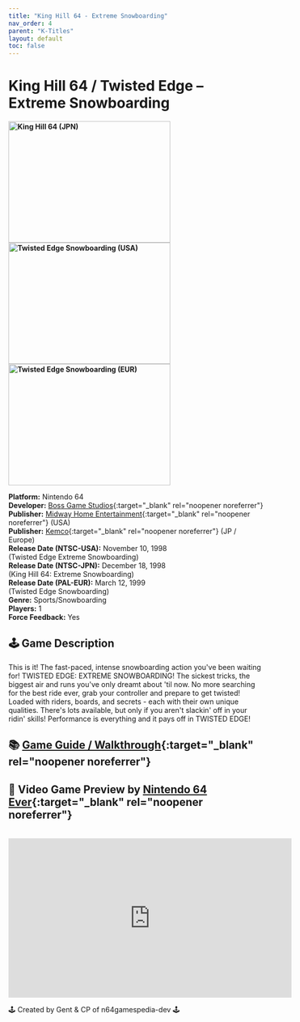 ```yaml
---
title: "King Hill 64 - Extreme Snowboarding"
nav_order: 4
parent: "K-Titles"
layout: default
toc: false
---
```


# King Hill 64 / Twisted Edge – Extreme Snowboarding

<b>
<img src="https://images.launchbox-app.com/a203ff72-ef82-4364-ab0a-9c34c187f7ac.jpg" alt="King Hill 64 (JPN)" width="320" height="240" />
<img src="https://images.launchbox-app.com/e68d0e7f-3ebf-4229-bed6-c554047e102a.jpg" alt="Twisted Edge Snowboarding (USA)" width="320" height="240" />
<img src="https://images.launchbox-app.com/56616f46-d22b-4356-9d0a-a28db7e9d849.png" alt="Twisted Edge Snowboarding (EUR)" width="320" height="240" />
</b>

**Platform:** Nintendo 64  
**Developer:** [Boss Game Studios](https://en.wikipedia.org/wiki/Boss_Game_Studios){:target="_blank" rel="noopener noreferrer"}  
**Publisher:** [Midway Home Entertainment](https://en.wikipedia.org/wiki/Midway_Games#Publishing_and_distribution){:target="_blank" rel="noopener noreferrer"} (USA)  
**Publisher:** [Kemco](https://en.wikipedia.org/wiki/Kemco){:target="_blank" rel="noopener noreferrer"} (JP / Europe)  
**Release Date (NTSC-USA):** November 10, 1998  
(Twisted Edge Extreme Snowboarding)  
**Release Date (NTSC-JPN):** December 18, 1998  
(King Hill 64: Extreme Snowboarding)  
**Release Date (PAL-EUR):** March 12, 1999  
(Twisted Edge Snowboarding)  
**Genre:** Sports/Snowboarding  
**Players:** 1  
**Force Feedback:** Yes  

## 🕹️ Game Description
This is it! The fast-paced, intense snowboarding action you've been waiting for! TWISTED EDGE: EXTREME SNOWBOARDING! The sickest tricks, the biggest air and runs you've only dreamt about 'til now. No more searching for the best ride ever, grab your controller and prepare to get twisted! Loaded with riders, boards, and secrets - each with their own unique qualities. There's lots available, but only if you aren't slackin' off in your ridin' skills! Performance is everything and it pays off in TWISTED EDGE!

## 📚 [Game Guide / Walkthrough](https://gamefaqs.gamespot.com/n64/199134-twisted-edge-extreme-snowboarding/faqs/21167){:target="_blank" rel="noopener noreferrer"}

## 🎥 Video Game Preview by [Nintendo 64 Ever](https://www.youtube.com/channel/UCJGb8I27ZXFM1Ox6qxc9Dlg){:target="_blank" rel="noopener noreferrer"}
<br />  
<iframe width="560" height="315" src="https://www.youtube.com/embed/bnk0V7QRgw4" title="YouTube video player" frameborder="0" allowfullscreen></iframe>

🕹️ Created by Gent & CP of n64gamespedia-dev 🕹️  
<!-- Vault Format: n64gamespedia-dev -->  
<!-- Protocol Source: _vault-specs/format-protocol.md -->
